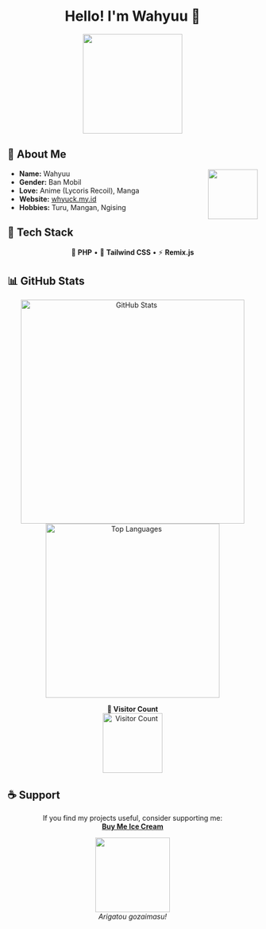 <h1 align="center">Hello! I'm Wahyuu 👋</h1>  

<p align="center">
  <img src="https://c.tenor.com/I4agzayzaXIAAAAC/tenor.gif" width="200">
</p>  

## 📌 About Me  
<div>
  <div align="center">
    <img src="https://c.tenor.com/MoFUWZTKgnUAAAAC/tenor.gif" align="right" width="100">
  </div>
  <ul>
    <li><b>Name:</b> Wahyuu</li>
    <li><b>Gender:</b> Ban Mobil</li>
    <li><b>Love:</b> Anime (Lycoris Recoil), Manga</li>
    <li><b>Website:</b> <a href="https://whyuck.my.id">whyuck.my.id</a></li>
    <li><b>Hobbies:</b> Turu, Mangan, Ngising</li>
  </ul>
</div>  

## 🚀 Tech Stack  
<p align="center">
  🔧 <strong>PHP</strong> • 🎨 <strong>Tailwind CSS</strong> • ⚡ <strong>Remix.js</strong>  
</p>

## 📊 GitHub Stats  
<p align="center">
  <img src="https://github-readme-stats.vercel.app/api?username=whyudacok&show_icons=true&theme=tokyonight" alt="GitHub Stats" width="450"/>
  <img src="https://github-readme-stats.vercel.app/api/top-langs/?username=whyudacok&layout=compact&theme=tokyonight" alt="Top Languages" width="350"/>
</p>  
<p align="center">
  <strong>👀 Visitor Count</strong>  
  <br>
  <img src="https://count.getloli.com/get/@whyudacok?theme=rule34" alt="Visitor Count" width="120">
</p>

## ☕ Support  
<p align="center">
  If you find my projects useful, consider supporting me:  
  <br>
  <a href="https://trakteer.id/slynnn"><strong>Buy Me Ice Cream</strong></a>  
</p>

<p align="center">
  <img src="https://media.tenor.com/W3wUoMhulrwAAAA1/lycoris-recoil-lycoris.webp" width="150">
  <br>
  <em>Arigatou gozaimasu!</em>  
</p>  

